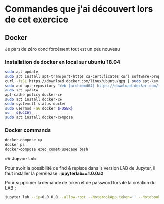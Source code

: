 # Commandes que j'ai découvert lors de cet exercice

## Docker

Je pars de zéro donc forcément tout est un peu nouveau

### Installation de docker en local sur ubuntu 18.04

```bash
sudo apt update
sudo apt install apt-transport-https ca-certificates curl software-properties-common
curl -fsSL https://download.docker.com/linux/ubuntu/gpg | sudo apt-key add -
sudo add-apt-repository "deb [arch=amd64] https://download.docker.com/linux/ubuntu bionic stable"
sudo apt update
apt-cache policy docker-ce
sudo apt install docker-ce
sudo systemctl status docker
sudo usermod -aG docker ${USER}
su - ${USER}
sudo apt install docker-compose
```

### Docker commands

```bash
docker-compose up
docker ps
docker-compose exec comet-usecase bash
```

## Jupyter Lab

Pour avoir la possibilité de find & replace dans la version LAB de Jupyter, il faut installer la prerelease : **jupyterlab==1.0.0a3**

Pour supprimer la demande de token et de password lors de la création du LAB :
```bash
jupyter lab --ip=0.0.0.0 --allow-root --NotebookApp.token='' --NotebookApp.password=''
```
